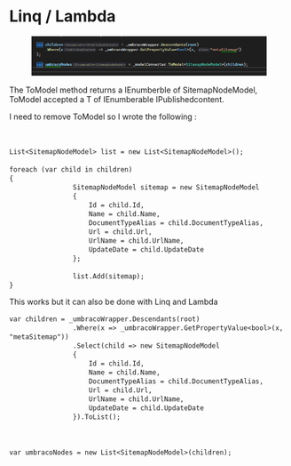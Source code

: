 # Linq / Lambda

<figure><img src="../../.gitbook/assets/image (4).png" alt=""><figcaption></figcaption></figure>

The ToModel method returns a IEnumberble of SitemapNodeModel, ToModel accepted a T of IEnumberable IPublishedcontent.&#x20;

I need to remove ToModel so I wrote the following :&#x20;

```


List<SitemapNodeModel> list = new List<SitemapNodeModel>();

foreach (var child in children)
{
				SitemapNodeModel sitemap = new SitemapNodeModel
				{
					Id = child.Id,
					Name = child.Name,
					DocumentTypeAlias = child.DocumentTypeAlias,
					Url = child.Url,
					UrlName = child.UrlName,
					UpdateDate = child.UpdateDate
				};
				
				list.Add(sitemap);
}
```

This works but it can also be done with Linq and Lambda&#x20;

```
var children = _umbracoWrapper.Descendants(root)
				.Where(x => _umbracoWrapper.GetPropertyValue<bool>(x, "metaSitemap"))
				.Select(child => new SitemapNodeModel
				{
					Id = child.Id,
					Name = child.Name,
					DocumentTypeAlias = child.DocumentTypeAlias,
					Url = child.Url,
					UrlName = child.UrlName,
					UpdateDate = child.UpdateDate
				}).ToList();



var umbracoNodes = new List<SitemapNodeModel>(children);
```
